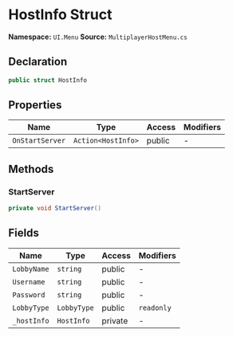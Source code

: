 # HostInfo Struct

**Namespace:** `UI.Menu`
**Source:** `MultiplayerHostMenu.cs`

## Declaration

```csharp
public struct HostInfo
```

## Properties

| Name | Type | Access | Modifiers |
|------|------|--------|-----------|
| `OnStartServer` | `Action<HostInfo>` | public | - |

## Methods

### StartServer

```csharp
private void StartServer()
```

## Fields

| Name | Type | Access | Modifiers |
|------|------|--------|-----------|
| `LobbyName` | `string` | public | - |
| `Username` | `string` | public | - |
| `Password` | `string` | public | - |
| `LobbyType` | `LobbyType` | public | `readonly` |
| `_hostInfo` | `HostInfo` | private | - |

